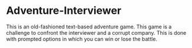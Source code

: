 # Adventure-Interviewer
This is an old-fashioned text-based adventure game.
This game is a challenge to confront the interviewer and a corrupt company. 
This is done with prompted options in which you can win or lose the battle.
